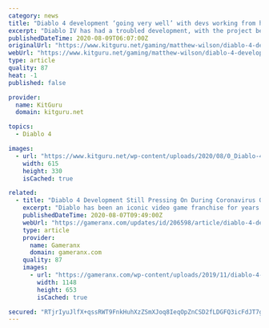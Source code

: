 ```yaml
---
category: news
title: "Diablo 4 development ‘going very well’ with devs working from home"
excerpt: "Diablo IV has had a troubled development, with the project being rebooted several times. This time around though, Blizzard seems determined to finish and ship the game and has even began showing it ..."
publishedDateTime: 2020-08-09T06:07:00Z
originalUrl: "https://www.kitguru.net/gaming/matthew-wilson/diablo-4-development-going-very-well-with-devs-working-from-home/"
webUrl: "https://www.kitguru.net/gaming/matthew-wilson/diablo-4-development-going-very-well-with-devs-working-from-home/"
type: article
quality: 87
heat: -1
published: false

provider:
  name: KitGuru
  domain: kitguru.net

topics:
  - Diablo 4

images:
  - url: "https://www.kitguru.net/wp-content/uploads/2020/08/0_Diablo-4-615x330.jpg"
    width: 615
    height: 330
    isCached: true

related:
  - title: "Diablo 4 Development Still Pressing On During Coronavirus Outbreak"
    excerpt: "Diablo has been an iconic video game franchise for years and fans were incredibly eager to see Diablo 4 get announced. The video game development process has been in full swing with Rod Fergusson ..."
    publishedDateTime: 2020-08-07T09:49:00Z
    webUrl: "https://gameranx.com/updates/id/206598/article/diablo-4-development-still-pressing-on-during-coronavirus-outbreak/"
    type: article
    provider:
      name: Gameranx
      domain: gameranx.com
    quality: 87
    images:
      - url: "https://gameranx.com/wp-content/uploads/2019/11/diablo-4-11.jpg"
        width: 1148
        height: 653
        isCached: true

secured: "RTjrIyuJlfX+qssRWT9FnkHuhXzZSmXJoq8IeqOpZnCSD2fLDGFQ3icFdJT7gpBbUSFmn6JWgNvhX5b+p2yLecIBobZ/yrCpp+lkX3+jscppcsai3XmCpT/fsm87MK8eaDd+p1NGReonkSVR1g2SMxUklSZj0DV+WfrSclFZUrqLVgpbJTLfAqaeF0dMU1LbEZtNuWlx0efTdD73GAIbsCnPhmvjdsCJsUEN91oDAm7vWa79apmb/S5ZRvMQLLQ053vKnUZcgr4htreUDVzbNCXktAYnuCEhWY72Pqc7qposRG8jZKGVrQlZa2pbeI6ZSXn/f+SzjXNcZMODge3PUgGR2QmQLERw2PEt/N/eF1w=;//ukqAT4y0Hz2Uesc1cN3Q=="
---
```


